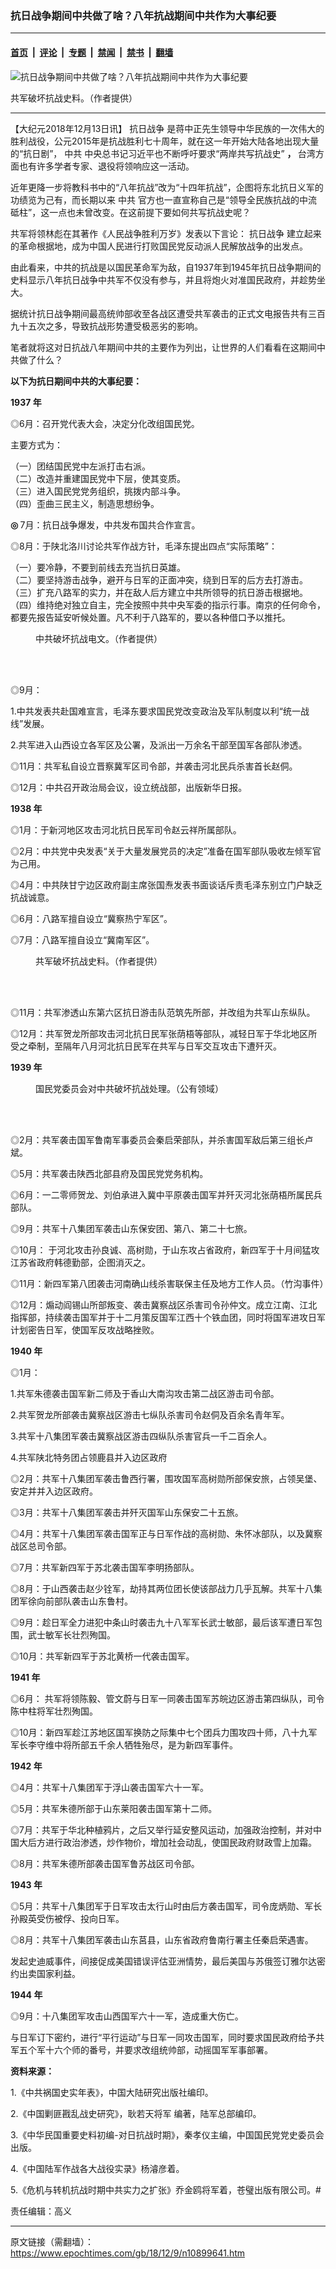 ### 抗日战争期间中共做了啥？八年抗战期间中共作为大事纪要

---

#### [首页](../../../..?n10899641) &nbsp;|&nbsp; [评论](../../../../../epoch-comment?n10899641) &nbsp;|&nbsp; [专题](../../../../../epoch-special?n10899641) &nbsp;|&nbsp; [禁闻](../../../../../epoch-news?n10899641) &nbsp;|&nbsp; [禁书](../../../../../books?n10899641) &nbsp;|&nbsp; [翻墙](https://github.com/gfw-breaker/nogfw/blob/master/README.md?n10899641)


<div><img alt="抗日战争期间中共做了啥？八年抗战期间中共作为大事纪要" class="attachment-djy_600_400 size-djy_600_400 wp-post-image" src="https://i.epochtimes.com/assets/uploads/2018/12/7d60e10e8088c7dbc85010a9486b949e-600x400.jpg"/>
<div class="caption">
 <p>
  共军破坏抗战史料。（作者提供）
 </p>
</div></div><hr/><div class="post_content" id="artbody" itemprop="articleBody">
 <!-- article content begin -->
 <p>
  【大纪元2018年12月13日讯】
  <ok href="https://www.epochtimes.com/gb/tag/%E6%8A%97%E6%97%A5%E6%88%98%E4%BA%89.html">
   抗日战争
  </ok>
  是蒋中正先生领导中华民族的一次伟大的胜利战役，公元2015年是抗战胜利七十周年，就在这一年开始大陆各地出现大量的“抗日剧”，
  <ok href="https://www.epochtimes.com/gb/tag/%E4%B8%AD%E5%85%B1.html">
   中共
  </ok>
  中央总书记习近平也不断呼吁要求“两岸共写抗战史”
  <strong>
   ，
  </strong>
  台湾方面也有许多学者专家、退役将领响应这一活动。
 </p>
 <p>
  近年更降一步将教科书中的“八年抗战”改为“十四年抗战”，企图将东北抗日义军的功绩览为己有，而长期以来
  <ok href="https://www.epochtimes.com/gb/tag/%E4%B8%AD%E5%85%B1.html">
   中共
  </ok>
  官方也一直宣称自己是“领导全民族抗战的中流砥柱”，这一点也未曾改变。在这前提下要如何共写抗战史呢？
 </p>
 <p>
  共军将领林彪在其著作《人民战争胜利万岁》发表以下言论：
  <ok href="https://www.epochtimes.com/gb/tag/%E6%8A%97%E6%97%A5%E6%88%98%E4%BA%89.html">
   抗日战争
  </ok>
  建立起来的革命根据地，成为中国人民进行打败国民党反动派人民解放战争的出发点。
 </p>
 <p>
  由此看来，中共的抗战是以国民革命军为敌，自1937年到1945年抗日战争期间的史料显示八年抗日战争中共军不仅没有参与，并且将炮火对准国民政府，并趁势坐大。
 </p>
 <p>
  据统计抗日战争期间最高统帅部收至各战区遭受共军袭击的正式文电报告共有三百九十五次之多，导致抗战形势遭受极恶劣的影响。
 </p>
 <p>
  笔者就将这对日抗战八年期间中共的主要作为列出，让世界的人们看看在这期间中共做了什么？
 </p>
 <p>
  <strong>
   以下为抗日期间中共的大事纪要：
  </strong>
 </p>
 <p>
  <strong>
   1937
  </strong>
  <strong>
   年
  </strong>
 </p>
 <p>
  ◎6月：召开党代表大会，决定分化改组国民党。
 </p>
 <p>
  主要方式为：
 </p>
 <p>
  （一）团结国民党中左派打击右派。
  <br/>
  （二）改造并重建国民党中下层，使其变质。
  <br/>
  （三）进入国民党党务组织，挑拨内部斗争。
  <br/>
  （四）歪曲三民主义，制造思想纷争。
 </p>
 <p>
  <strong>
   ◎
  </strong>
  7月：抗日战争爆发，中共发布国共合作宣言。
 </p>
 <p>
  ◎8月：于陕北洛川讨论共军作战方针，毛泽东提出四点“实际策略”：
 </p>
 <p>
  （一）要冷静，不要到前线去充当抗日英雄。
  <br/>
  （二）要坚持游击战争，避开与日军的正面冲突，绕到日军的后方去打游击。
  <br/>
  （三）扩充八路军的实力，并在敌人后方建立中共所领导的抗日游击根据地。
  <br/>
  （四）维持绝对独立自主，完全按照中共中央军委的指示行事。南京的任何命令，都要先报告延安听候处置。凡不利于八路军的，要以各种借口予以推托。
 </p>
 <figure aria-describedby="caption-attachment-10899649" class="wp-caption aligncenter" id="attachment_10899649" style="width: 400px">
  <ok href="https://i.epochtimes.com/assets/uploads/2018/12/980530bb0c3079b1b3a2153abbd2b319.jpg" target="_blank">
   <img alt="" class="wp-image-10899649" src="https://i.epochtimes.com/assets/uploads/2018/12/980530bb0c3079b1b3a2153abbd2b319-600x900.jpg"/>
  </ok>
  <br/><figcaption class="wp-caption-text" id="caption-attachment-10899649">
   中共破坏抗战电文。（作者提供）
  </figcaption><br/>
 </figure><br/>
 <p>
  ◎9月：
 </p>
 <p>
  1.中共发表共赴国难宣言，毛泽东要求国民党改变政治及军队制度以利“统一战线”发展。
 </p>
 <p>
  2.共军进入山西设立各军区及公署，及派出一万余名干部至国军各部队渗透。
 </p>
 <p>
  ◎11月：共军私自设立晋察冀军区司令部，并袭击河北民兵杀害首长赵侗。
 </p>
 <p>
  ◎12月：中共召开政治局会议，设立统战部，出版新华日报。
 </p>
 <p>
  <strong>
   1938
  </strong>
  <strong>
   年
  </strong>
 </p>
 <p>
  ◎1月：于新河地区攻击河北抗日民军司令赵云祥所属部队。
 </p>
 <p>
  ◎2月：中共党中央发表“关于大量发展党员的决定”准备在国军部队吸收左倾军官为己用。
 </p>
 <p>
  ◎4月：中共陕甘宁边区政府副主席张国焘发表书面谈话斥责毛泽东别立门户缺乏抗战诚意。
 </p>
 <p>
  ◎6月：八路军擅自设立“冀察热宁军区”。
 </p>
 <p>
  ◎7月：八路军擅自设立“冀南军区”。
 </p>
 <figure aria-describedby="caption-attachment-10899650" class="wp-caption aligncenter" id="attachment_10899650" style="width: 400px">
  <ok href="https://i.epochtimes.com/assets/uploads/2018/12/7d60e10e8088c7dbc85010a9486b949e.jpg" target="_blank">
   <img alt="" class="wp-image-10899650" src="https://i.epochtimes.com/assets/uploads/2018/12/7d60e10e8088c7dbc85010a9486b949e-600x900.jpg"/>
  </ok>
  <br/><figcaption class="wp-caption-text" id="caption-attachment-10899650">
   共军破坏抗战史料。（作者提供）
  </figcaption><br/>
 </figure><br/>
 <p>
  ◎11月：共军渗透山东第六区抗日游击队范筑先所部，并改组为共军山东纵队。
 </p>
 <p>
  ◎12月：共军贺龙所部攻击河北抗日民军张荫梧等部队，减轻日军于华北地区所受之牵制，至隔年八月河北抗日民军在共军与日军交互攻击下遭歼灭。
 </p>
 <p>
  <strong>
   1939
  </strong>
  <strong>
   年
  </strong>
 </p>
 <figure aria-describedby="caption-attachment-10899652" class="wp-caption aligncenter" id="attachment_10899652" style="width: 400px">
  <ok href="https://i.epochtimes.com/assets/uploads/2018/12/3d333847a80addc4aaf658c9bb153777.jpg" target="_blank">
   <img alt="" class="wp-image-10899652" src="https://i.epochtimes.com/assets/uploads/2018/12/3d333847a80addc4aaf658c9bb153777.jpg"/>
  </ok>
  <br/><figcaption class="wp-caption-text" id="caption-attachment-10899652">
   国民党委员会对中共破坏抗战处理。（公有领域）
  </figcaption><br/>
 </figure><br/>
 <p>
  ◎2月：共军袭击国军鲁南军事委员会秦启荣部队，并杀害国军敌后第三组长卢斌。
 </p>
 <p>
  ◎5月：共军袭击陕西北部县府及国民党党务机构。
 </p>
 <p>
  ◎6月：一二零师贺龙、刘伯承进入冀中平原袭击国军并歼灭河北张荫梧所属民兵部队。
 </p>
 <p>
  ◎9月：共军十八集团军袭击山东保安团、第八、第二十七旅。
 </p>
 <p>
  ◎10月： 于河北攻击孙良诚、高树勋，于山东攻占省政府，新四军于十月间猛攻江苏省政府韩德勤部，企图消灭之。
 </p>
 <p>
  ◎11月：新四军第八团袭击河南确山线杀害联保主任及地方工作人员。（竹沟事件）
 </p>
 <p>
  ◎12月：煽动阎锡山所部叛变、袭击冀察战区杀害司令孙仲文。成立江南、江北指挥部，持续袭击国军并于十二月策反国军江西十个铁血团，同时将国军进攻日军计划密告日军，使国军反攻战略挫败。
 </p>
 <p>
  <strong>
   1940
  </strong>
  <strong>
   年
  </strong>
 </p>
 <p>
  ◎1月：
 </p>
 <p>
  1.共军朱德袭击国军新二师及于香山大南沟攻击第二战区游击司令部。
 </p>
 <p>
  2.共军贺龙所部袭击冀察战区游击七纵队杀害司令赵侗及百余名青年军。
 </p>
 <p>
  3.共军十八集团军袭击冀察战区游击四纵队杀害官兵一千二百余人。
 </p>
 <p>
  4.共军陕北特务团占领鹿县并入边区政府
 </p>
 <p>
  ◎2月：共军十八集团军袭击鲁西行署，围攻国军高树勋所部保安旅，占领吴堡、安定并并入边区政府。
 </p>
 <p>
  ◎3月：共军十八集团军袭击并歼灭国军山东保安二十五旅。
 </p>
 <p>
  ◎4月：共军十八集团军袭击国军正与日军作战的高树勋、朱怀冰部队，以及冀察战区总司令部。
 </p>
 <p>
  ◎7月：共军新四军于苏北袭击国军李明扬部队。
 </p>
 <p>
  ◎8月：于山西袭击赵少铨军，劫持其两位团长使该部战力几乎瓦解。共军十八集团军徐向前部队袭击山东鲁村。
 </p>
 <p>
  ◎9月：趁日军全力进犯中条山时袭击九十八军军长武士敏部，最后该军遭日军包围，武士敏军长壮烈殉国。
 </p>
 <p>
  ◎10月：共军新四军于苏北黄桥一代袭击国军。
 </p>
 <p>
  <strong>
   1941
  </strong>
  <strong>
   年
  </strong>
 </p>
 <p>
  ◎6月： 共军将领陈毅、管文蔚与日军一同袭击国军苏皖边区游击第四纵队，司令陈中柱将军壮烈殉国。
 </p>
 <p>
  ◎10月：新四军趁江苏地区国军换防之际集中七个团兵力围攻四十师，八十九军军长李守维中将所部五千余人牺牲殆尽，是为新四军事件。
 </p>
 <p>
  <strong>
   1942
  </strong>
  <strong>
   年
  </strong>
 </p>
 <p>
  ◎4月：共军十八集团军于浮山袭击国军六十一军。
 </p>
 <p>
  ◎5月：共军朱德所部于山东莱阳袭击国军第十二师。
 </p>
 <p>
  ◎7月：共军于华北种植鸦片，之后又举行延安整风运动，加强政治控制，并对中国大后方进行政治渗透，炒作物价，增加社会动乱，使国民政府财政雪上加霜。
 </p>
 <p>
  ◎8月：共军朱德所部袭击国军鲁苏战区司令部。
 </p>
 <p>
  <strong>
   1943
  </strong>
  <strong>
   年
  </strong>
 </p>
 <p>
  ◎5月：共军十八集团军于日军攻击太行山时由后方袭击国军，司令庞炳勋、军长孙殿英受伤被俘、投向日军。
 </p>
 <p>
  ◎8月：共军十八集团军袭击山东莒县，山东省政府鲁南行署主任秦启荣遇害。
 </p>
 <p>
  发起史迪威事件，间接促成美国错误评估亚洲情势，最后美国与苏俄签订雅尔达密约出卖国家利益。
 </p>
 <p>
  <strong>
   1944
  </strong>
  <strong>
   年
  </strong>
 </p>
 <p>
  ◎9月：十八集团军攻击山西国军六十一军，造成重大伤亡。
 </p>
 <p>
  与日军订下密约，进行“平行运动”与日军一同攻击国军，同时要求国民政府给予共军五个军十六个师的番号，并要求改组统帅部，动摇国军军事部署。
 </p>
 <p>
  <strong>
   资料来源：
  </strong>
 </p>
 <p>
  1.《中共祸国史实年表》，中国大陆研究出版社编印。
 </p>
 <p>
  2.《中国剿匪戡乱战史研究》，耿若天将军 编著，陆军总部编印。
 </p>
 <p>
  3.《中华民国重要史料初编-对日抗战时期》，秦孝仪主编，中国国民党党史委员会出版。
 </p>
 <p>
  4.《中国陆军作战各大战役实录》杨濬彦着。
 </p>
 <p>
  5.《危机与转机抗战时期中共实力之扩张》乔金鸥将军着，苍璧出版有限公司。#
 </p>
 <p>
  责任编辑：高义
 </p>
 <!-- article content end -->
 <div id="below_article_ad">
 </div>
</div>


---

原文链接（需翻墙）：https://www.epochtimes.com/gb/18/12/9/n10899641.htm